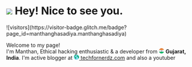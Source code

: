 <h1><img src="https://emojis.slackmojis.com/emojis/images/1531849430/4246/blob-sunglasses.gif?1531849430" width="30"/> Hey! Nice to see you.</h1>
![visitors](https://visitor-badge.glitch.me/badge?page_id=manthanghasadiya.manthanghasadiya)

<p>Welcome to my page! </br> I'm Manthan, Ethical hacking enthusiastic & a developer from <img src="india.png" width="14"/> <b>Gujarat, India</b>. I'm active blogger at <a href="https://www.techfornerdz.com"><img src="worldwide.png" width="14"> techfornerdz.com</a> and also a youtuber </p>
